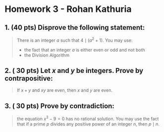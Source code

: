 # Homework 3 - Rohan Kathuria

## 1. (40 pts) Disprove the following statement:
> There is an integer $a$ such that $4 \mid\left(a^{2}+1\right)$.
> You may use:
> - the fact that an integer $a$ is either even or odd and not both
>- the Division Algorithm




## 2. ( 30 pts) Let $x$ and $y$ be integers. Prove by contrapositive:
> If $x+y$ and $x y$ are even, then $x$ and $y$ are even.


## 3. ( 30 pts) Prove by contradiction:
> the equation $x^{3}-9=0$ has no rational solution. You may use the fact that if a prime $p$ divides any positive power of an integer $n$, then $p \mid n$.


